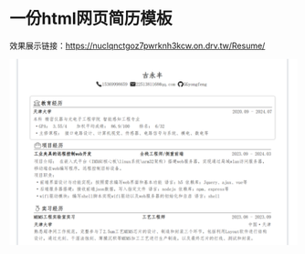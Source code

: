 # 一份html网页简历模板

效果展示链接：https://nuclqnctgoz7pwrknh3kcw.on.drv.tw/Resume/

<img src="./img/image.png" alt="image" style="zoom: 67%;" />